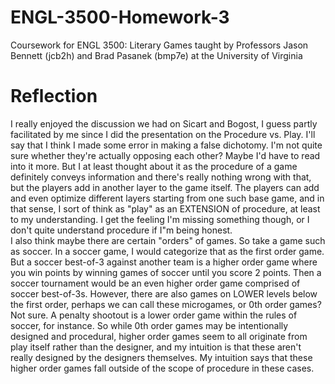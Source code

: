 ﻿# ENGL-3500-Homework-3  

Coursework for ENGL 3500: Literary Games taught by Professors Jason Bennett (jcb2h) and Brad Pasanek (bmp7e) at the University of Virginia

# Reflection

I really enjoyed the discussion we had on Sicart and Bogost, I guess partly facilitated by me since I did the presentation on the Procedure vs. Play. I'll say that I think I made some error in making a false dichotomy. I'm not quite sure whether they're actually opposing each other? Maybe I'd have to read into it more. But I at least thought about it as the procedure of a game definitely conveys information and there's really nothing wrong with that, but the players add in another layer to the game itself. The players can add and even optimize different layers starting from one such base game, and in that sense, I sort of think as "play" as an EXTENSION of procedure, at least to my understanding. I get the feeling I'm missing something though, or I don't quite understand procedure if I"m being honest.   
I also think maybe there are certain "orders" of games. So take a game such as soccer. In a soccer game, I would categorize that as the first order game. But a soccer best-of-3 against another team is a higher order game where you win points by winning games of soccer until you score 2 points. Then a soccer tournament would be an even higher order game comprised of soccer best-of-3s. However, there are also games on LOWER levels below the first order, perhaps we can call these microgames, or 0th order games? Not sure. A penalty shootout is a lower order game within the rules of soccer, for instance. So while 0th order games may be intentionally designed and procedural, higher order games seem to all originate from play itself rather than the designer, and my intuition is that these aren't really designed by the designers themselves. My intuition says that these higher order games fall outside of the scope of procedure in these cases.
